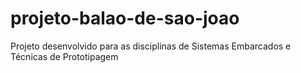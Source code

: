# projeto-balao-de-sao-joao
Projeto desenvolvido para as disciplinas de Sistemas Embarcados e Técnicas de Prototipagem
